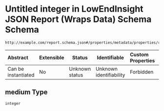 # Untitled integer in LowEndInsight JSON Report (Wraps Data) Schema Schema

```txt
http://example.com/report.schema.json#/properties/metadata/properties/risk_counts/properties/medium
```




| Abstract            | Extensible | Status         | Identifiable            | Custom Properties | Additional Properties | Access Restrictions | Defined In                                                                            |
| :------------------ | ---------- | -------------- | ----------------------- | :---------------- | --------------------- | ------------------- | ------------------------------------------------------------------------------------- |
| Can be instantiated | No         | Unknown status | Unknown identifiability | Forbidden         | Allowed               | none                | [report.schema.json\*](../../out/schema/v1/report.schema.json "open original schema") |

## medium Type

`integer`
